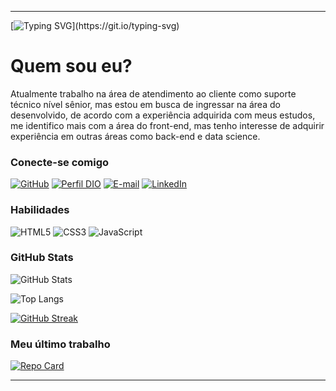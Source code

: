 
---

[![Typing SVG](https://readme-typing-svg.herokuapp.com?font=Fira+Code&size=14&pause=1000&color=AA42F7&width=435&lines=Ola+DEV!+Seja+bem-vindo+ao+meu+perfil+GitHub!;Prazer%2C+meu+nome+%C3%A9+Pedro!)](https://git.io/typing-svg)

# Quem sou eu?
Atualmente trabalho na área de atendimento ao cliente como suporte técnico nível sênior, mas estou em busca de ingressar na área do desenvolvido, de acordo com a experiência adquirida com meus estudos, me identifico mais com a área do front-end, mas tenho interesse de adquirir experiência em outras áreas como back-end e data science.

### Conecte-se comigo
[![GitHub](https://img.shields.io/badge/GitHub-100000?style=for-the-badge&logo=github&logoColor=white)](https://github.com/PdrOak)
[![Perfil DIO](https://img.shields.io/badge/-Meu%20Perfil%20na%20DIO-30A3DC?style=for-the-badge)](https://www.dio.me/users/phferraz001)
[![E-mail](https://img.shields.io/badge/-Email-000?style=for-the-badge&logo=gmail&logoColor=AA42F7)](mailto:pdroak@hotmail.com)
[![LinkedIn](https://img.shields.io/badge/LinkedIn-0077B5?style=for-the-badge&logo=linkedin&logoColor=white)](https://www.linkedin.com/in/pedro-henrique-carvalho-da-silva-200b0a207/)




### Habilidades
![HTML5](https://img.shields.io/badge/HTML5-E34F26?style=for-the-badge&logo=html5&logoColor=white)
![CSS3](https://img.shields.io/badge/CSS3-1572B6?style=for-the-badge&logo=css3&logoColor=white)
![JavaScript](https://img.shields.io/badge/JavaScript-F7DF1E?style=for-the-badge&logo=javascript&logoColor=black)

### GitHub Stats
![GitHub Stats](https://github-readme-stats.vercel.app/api?username=PdrOak&theme=transparent&bg_color=000&border_color=30A3DC&show_icons=true&icon_color=30A3DC&title_color=E94D5F&text_color=FFF)

![Top Langs](https://github-readme-stats-git-masterrstaa-rickstaa.vercel.app/api/top-langs/?username=PdrOak&layout=compact&bg_color=000&border_color=30A3DC&title_color=E94D5F&text_color=FFF)

[![GitHub Streak](https://streak-stats.demolab.com/?user=PdrOak&theme=bear&background=000&border=30A3DC&dates=FFF)](https://git.io/streak-stats)

### Meu último trabalho

[![Repo Card](https://github-readme-stats.vercel.app/api/pin/?username=PdrOak&repo=AbstractLvl1&bg_color=000&border_color=30A3DC&show_icons=true&icon_color=30A3DC&title_color=E94D5F&text_color=FFF)](https://github.com/PdrOak/AbstractLvl1)


---
